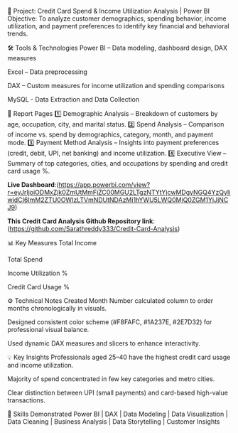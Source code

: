 🧾 Project: Credit Card Spend & Income Utilization Analysis | Power BI
Objective:
 To analyze customer demographics, spending behavior, income utilization, and payment preferences to identify key financial and behavioral trends.

🛠️ Tools & Technologies
Power BI – Data modeling, dashboard design, DAX measures

Excel – Data preprocessing

DAX – Custom measures for income utilization and spending comparisons

MySQL - Data Extraction  and Data Collection


📁 Report Pages
1️⃣ Demographic Analysis – Breakdown of customers by age, occupation, city, and marital status.
 2️⃣ Spend Analysis – Comparison of income vs. spend by demographics, category, month, and payment mode.
 3️⃣ Payment Method Analysis – Insights into payment preferences (credit, debit, UPI, net banking) and income utilization.
 4️⃣ Executive View – Summary of top categories, cities, and occupations by spending and credit card usage %.

 **Live Dashboard**:(https://app.powerbi.com/view?r=eyJrIjoiODMxZjk0ZmUtMmFjZC00MGU2LTgzNTYtYjcwMDgyNGQ4YzQyIiwidCI6ImM2ZTU0OWIzLTVmNDUtNDAzMi1hYWU5LWQ0MjQ0ZGM1YjJjNCJ9)

 **This Credit Card Analysis Github Repository link**:(https://github.com/Sarathreddy333/Credit-Card-Analysis)

 

📊 Key Measures
Total Income

Total Spend

Income Utilization %

Credit Card Usage %


⚙️ Technical Notes
Created Month Number calculated column to order months chronologically in visuals.

Designed consistent color scheme (#F8FAFC, #1A237E, #2E7D32) for professional visual balance.

Used dynamic DAX measures and slicers to enhance interactivity.


💡 Key Insights
Professionals aged 25–40 have the highest credit card usage and income utilization.

Majority of spend concentrated in few key categories and metro cities.

Clear distinction between UPI (small payments) and card-based high-value transactions.


🧩 Skills Demonstrated
Power BI | DAX | Data Modeling | Data Visualization | Data Cleaning | Business Analysis | Data Storytelling | Customer Insights
